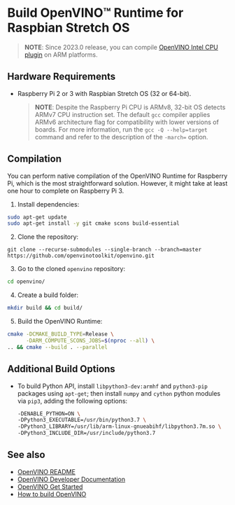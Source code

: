 # Build OpenVINO™ Runtime for Raspbian Stretch OS

> **NOTE**: Since 2023.0 release, you can compile [OpenVINO Intel CPU plugin](https://github.com/openvinotoolkit/openvino/tree/master/src/plugins/intel_cpu) on ARM platforms.

## Hardware Requirements
* Raspberry Pi 2 or 3 with Raspbian Stretch OS (32 or 64-bit).

  > **NOTE**: Despite the Raspberry Pi CPU is ARMv8, 32-bit OS detects ARMv7 CPU instruction set. The default `gcc` compiler applies ARMv6 architecture flag for compatibility with lower versions of boards. For more information, run the `gcc -Q --help=target` command and refer to the description of the `-march=` option.

## Compilation
You can perform native compilation of the OpenVINO Runtime for Raspberry Pi, which is the most straightforward solution. However, it might take at least one hour to complete on Raspberry Pi 3.

1. Install dependencies:
  ```bash
  sudo apt-get update
  sudo apt-get install -y git cmake scons build-essential
  ```
2. Clone the repository:
```
git clone --recurse-submodules --single-branch --branch=master https://github.com/openvinotoolkit/openvino.git 
```
3. Go to the cloned `openvino` repository:

  ```bash
  cd openvino/
  ```
4. Create a build folder:

  ```bash
  mkdir build && cd build/
  ```
5. Build the OpenVINO Runtime:
  ```bash
  cmake -DCMAKE_BUILD_TYPE=Release \
        -DARM_COMPUTE_SCONS_JOBS=$(nproc --all) \
  .. && cmake --build . --parallel 
  ```

## Additional Build Options

- To build Python API, install `libpython3-dev:armhf` and `python3-pip`
  packages using `apt-get`; then install `numpy` and `cython` python modules
  via `pip3`, adding the following options:
   ```sh
   -DENABLE_PYTHON=ON \
   -DPython3_EXECUTABLE=/usr/bin/python3.7 \
   -DPython3_LIBRARY=/usr/lib/arm-linux-gnueabihf/libpython3.7m.so \
   -DPython3_INCLUDE_DIR=/usr/include/python3.7
   ```

## See also

 * [OpenVINO README](../../README.md)
 * [OpenVINO Developer Documentation](index.md)
 * [OpenVINO Get Started](./get_started.md)
 * [How to build OpenVINO](build.md)

